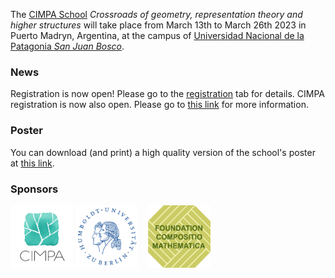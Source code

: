 The [CIMPA School](https://www.cimpa.info/en/node/9) _Crossroads of geometry, representation theory and higher structures_ will take place from March 13th to March 26th 2023 in Puerto Madryn, Argentina, at the campus of [Universidad Nacional de la Patagonia _San Juan Bosco_](http://www.unp.edu.ar). 

### News

Registration is now open! Please go to the [registration](https://crossroads-2023.github.io/register.html) tab for details. CIMPA registration is now also open. Please go to [this link](https://www.cimpa.info/en/node/40) for more information.

### Poster

You can download (and print) a high quality version of the school's poster at [this link](CIMPA23poster.pdf).


### Sponsors

[<img src="images/CIMPA-logo.png" width="100" height="100">](https://www.cimpa.info)
[<img src="images/HU-logo.png" width="100" height="100">](https://www.hu-berlin.de/en)&nbsp;&nbsp;&nbsp;
[<img src="images/compositiologo.png" width="100" height="100">](https://compositio.nl/#foundation)
